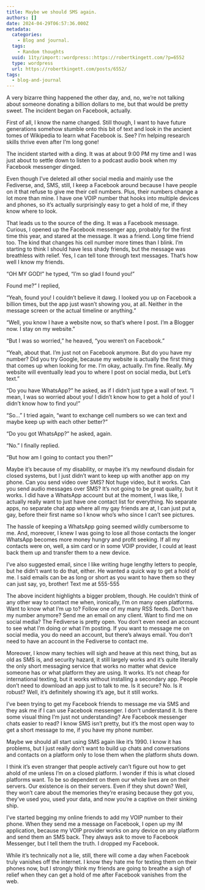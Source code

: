 ```yaml
---
title: Maybe we should SMS again.
authors: []
date: 2024-04-29T06:57:36.000Z
metadata:
  categories:
    - Blog and journal.
  tags:
    - Random thoughts
  uuid: 11ty/import::wordpress::https://robertkingett.com/?p=6552
  type: wordpress
  url: https://robertkingett.com/posts/6552/
tags:
  - blog-and-journal
---
```

A very bizarre thing happened the other day, and, no, we’re not talking about someone donating a billion dollars to me, but that would be pretty sweet. The incident began on Facebook, actually.

First of all, I know the name changed. Still though, I want to have future generations somehow stumble onto this bit of text and look in the ancient tomes of Wikipedia to learn what Facebook is. See? I’m helping research skills thrive even after I’m long gone!

The incident started with a ding. It was at about 9:00 PM my time and I was just about to settle down to listen to a podcast audio book when my Facebook messenger dinged.

Even though I’ve deleted all other social media and mainly use the Fediverse, and, SMS, still, I keep a Facebook around because I have people on it that refuse to give me their cell numbers. Plus, their numbers change a lot more than mine. I have one VOIP number that hooks into multiple devices and phones, so it’s actually surprisingly easy to get a hold of me, if they know where to look.

That leads us to the source of the ding. It was a Facebook message. Curious, I opened up the Facebook messenger app, probably for the first time this year, and stared at the message. It was a friend. Long time friend too. The kind that changes his cell number more times than I blink. I’m starting to think I should have less shady friends, but the message was breathless with relief. Yes, I can tell tone through text messages. That’s how well I know my friends.

“OH MY GOD!” he typed, “I’m so glad I found you!”

Found me?” I replied,

“Yeah, found you! I couldn’t believe it dawg. I looked you up on Facebook a billion times, but the app just wasn’t showing you, at all. Neither in the message screen or the actual timeline or anything.”

“Well, you know I have a website now, so that’s where I post. I’m a Blogger now. I stay on my website.”

“But I was so worried,” he heaved, “you weren’t on Facebook.”

“Yeah, about that. I’m just not on Facebook anymore. But do you have my number? Did you try Google, because my website is actually the first thing that comes up when looking for me. I’m okay, actually. I’m fine. Really. My website will eventually lead you to where I post on social media, but Let’s text.”

“Do you have WhatsApp?” he asked, as if I didn’t just type a wall of text. “I mean, I was so worried about you! I didn’t know how to get a hold of you! I didn’t know how to find you!”

“So…” I tried again, “want to exchange cell numbers so we can text and maybe keep up with each other better?”

“Do you got WhatsApp?” he asked, again.

“No.” I finally replied.

“But how am I going to contact you then?”

Maybe it’s because of my disability, or maybe it’s my newfound disdain for closed systems, but I just didn’t want to keep up with another app on my phone. Can you send video over SMS? Not huge video, but it works. Can you send audio messages over SMS? It’s not going to be great quality, but it works. I did have a WhatsApp account but at the moment, I was like, I actually really want to just have one contact list for everything. No separate apps, no separate chat app where all my gay friends are at, I can just put a, gay, before their first name so I know who’s who since I can’t see pictures.

The hassle of keeping a WhatsApp going seemed wildly cumbersome to me. And, moreover, I knew I was going to lose all those contacts the longer WhatsApp becomes more money hungry and profit seeking. If all my contacts were on, well, a sim card or in some VOIP provider, I could at least back them up and transfer them to a new device.

I’ve also suggested email, since I like writing huge lengthy letters to people, but he didn’t want to do that, either. He wanted a quick way to get a hold of me. I said emails can be as long or short as you want to have them so they can just say, yo, brother! Text me at 555-555

The above incident highlights a bigger problem, though. He couldn’t think of any other way to contact me when, ironically, I’m on many open platforms. Want to know what I’m up to? Follow one of my many RSS feeds. Don’t have my number anymore? Send me an email on any client. Want to find me on social media? The Fediverse is pretty open. You don’t even need an account to see what I’m doing or what I’m posting. If you want to message me on social media, you do need an account, but there’s always email. You don’t need to have an account in the Fediverse to contact me.

Moreover, I know many techies will sigh and heave at this next thing, but as old as SMS is, and security hazard, it still largely works and it’s quite literally the only short messaging service that works no matter what device someone has or what platform they are using. It works. It’s not cheap for international texting, but it works without installing a secondary app. People don’t need to download an app just to talk to me. Is it secure? No. Is it robust? Well, it’s definitely showing it’s age, but it still works.

I’ve been trying to get my Facebook friends to message me via SMS and they ask me if I can use Facebook messenger. I don’t understand it. Is there some visual thing I’m just not understanding? Are Facebook messenger chats easier to read? I know SMS isn’t pretty, but it’s the most open way to get a short message to me, if you have my phone number.

Maybe we should all start using SMS again like it’s 1990. I know it has problems, but I just really don’t want to build up chats and conversations and contacts on a platform only to lose them when the platform shuts down.

I think it’s even stranger that people actively can’t figure out how to get ahold of me unless I’m on a closed platform. I wonder if this is what closed platforms want. To be so dependent on them our whole lives are on their servers. Our existence is on their servers. Even if they shut down? Well, they won’t care about the memories they’re erasing because they got you, they’ve used you, used your data, and now you’re a captive on their sinking ship.

I’ve started begging my online friends to add my VOIP number to their phone. When they send me a message on Facebook, I open up my IM application, because my VOIP provider works on any device on any platform and send them an SMS back. They always ask to move to Facebook Messenger, but I tell them the truth. I dropped my Facebook.

While it’s technically not a lie, still, there will come a day when Facebook truly vanishes off the internet. I know they hate me for texting them on their phones now, but I strongly think my friends are going to breathe a sigh of relief when they can get a hold of me after Facebook vanishes from the web.